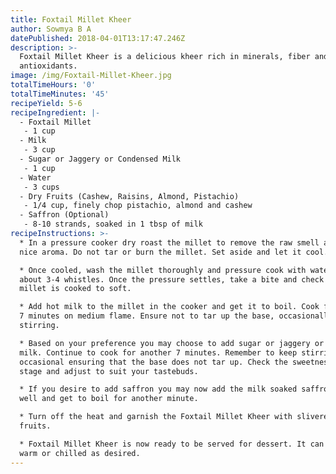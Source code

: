 ```yaml
---
title: Foxtail Millet Kheer
author: Sowmya B A
datePublished: 2018-04-01T13:17:47.246Z
description: >-
  Foxtail Millet Kheer is a delicious kheer rich in minerals, fiber and
  antioxidants.
image: /img/Foxtail-Millet-Kheer.jpg
totalTimeHours: '0'
totalTimeMinutes: '45'
recipeYield: 5-6
recipeIngredient: |-
  - Foxtail Millet
   - 1 cup
  - Milk
   - 3 cup
  - Sugar or Jaggery or Condensed Milk
   - 1 cup
  - Water
   - 3 cups
  - Dry Fruits (Cashew, Raisins, Almond, Pistachio) 
   - 1/4 cup, finely chop pistachio, almond and cashew
  - Saffron (Optional)
   - 8-10 strands, soaked in 1 tbsp of milk
recipeInstructions: >-
  * In a pressure cooker dry roast the millet to remove the raw smell and get a
  nice aroma. Do not tar or burn the millet. Set aside and let it cool.

  * Once cooled, wash the millet thoroughly and pressure cook with water for
  about 3-4 whistles. Once the pressure settles, take a bite and check if the
  millet is cooked to soft.

  * Add hot milk to the millet in the cooker and get it to boil. Cook for about
  7 minutes on medium flame. Ensure not to tar up the base, occasionally keep
  stirring.

  * Based on your preference you may choose to add sugar or jaggery or condensed
  milk. Continue to cook for another 7 minutes. Remember to keep stirring
  occasional ensuring that the base does not tar up. Check the sweetness at this
  stage and adjust to suit your tastebuds.

  * If you desire to add saffron you may now add the milk soaked saffron. Mix
  well and get to boil for another minute.

  * Turn off the heat and garnish the Foxtail Millet Kheer with slivered dry
  fruits. 

  * Foxtail Millet Kheer is now ready to be served for dessert. It can be served
  warm or chilled as desired.
---
```



